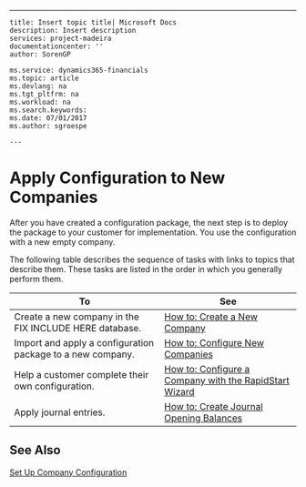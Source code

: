 ---
    title: Insert topic title| Microsoft Docs
    description: Insert description
    services: project-madeira
    documentationcenter: ''
    author: SorenGP

    ms.service: dynamics365-financials
    ms.topic: article
    ms.devlang: na
    ms.tgt_pltfrm: na
    ms.workload: na
    ms.search.keywords:
    ms.date: 07/01/2017
    ms.author: sgroespe

    ---
# Apply Configuration to New Companies
After you have created a configuration package, the next step is to deploy the package to your customer for implementation. You use the configuration with a new empty company.  
  
 The following table describes the sequence of tasks with links to topics that describe them. These tasks are listed in the order in which you generally perform them.  
  
|**To**|**See**|  
|------------|-------------|  
|Create a new company in the FIX INCLUDE HERE<!--[!INCLUDE[navnow](../ApplicationDesign/includes/navnow_md.md)] --> database.|[How to: Create a New Company](../SetupAndAdministration/how-to-create-a-new-company.md)|  
|Import and apply a configuration package to a new company.|[How to: Configure New Companies](../SetupAndAdministration/how-to-configure-new-companies.md)|  
|Help a customer complete their own configuration.|[How to: Configure a Company with the RapidStart Wizard](../SetupAndAdministration/how-to-configure-a-company-with-the-rapidstart-wizard.md)|  
|Apply journal entries.|[How to: Create Journal Opening Balances](../SetupAndAdministration/how-to-create-journal-opening-balances.md)|  
  
## See Also  
 [Set Up Company Configuration](../SetupAndAdministration/set-up-company-configuration.md)
